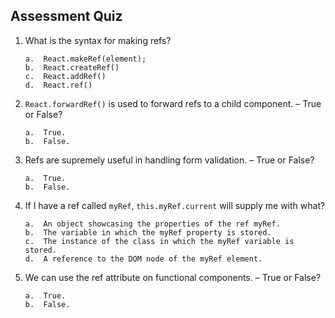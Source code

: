 ## Assessment Quiz

1.	What is the syntax for making refs?

        a.	React.makeRef(element);
        b.	React.createRef() 
        c.	React.addRef()
        d.	React.ref()


2.	```React.forwardRef()``` is used to forward refs to a child component. – True or False?

        a.	True. 
        b.	False.


3.	Refs are supremely useful in handling form validation. – True or False?

        a.	True. 
        b.	False.


4.	If I have a ref called ```myRef```, ```this.myRef.current``` will supply me with what?

        a.	An object showcasing the properties of the ref myRef.
        b.	The variable in which the myRef property is stored.
        c.	The instance of the class in which the myRef variable is stored.
        d.	A reference to the DOM node of the myRef element. 


5.	We can use the ref attribute on functional components. – True or False?

        a.	True. 
        b.	False. 

<br />
